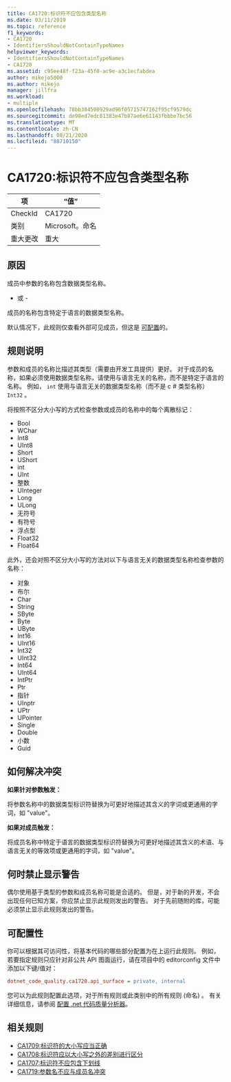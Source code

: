```yaml
---
title: CA1720:标识符不应包含类型名称
ms.date: 03/11/2019
ms.topic: reference
f1_keywords:
- CA1720
- IdentifiersShouldNotContainTypeNames
helpviewer_keywords:
- IdentifiersShouldNotContainTypeNames
- CA1720
ms.assetid: c95ee48f-f23a-45f0-ac9e-a3c1ecfabdea
author: mikejo5000
ms.author: mikejo
manager: jillfra
ms.workload:
- multiple
ms.openlocfilehash: 78bb384500929ad96f05715747162f95cf9579dc
ms.sourcegitcommit: de98ed7edc81383e47b87ae6e61143fbbbe7bc56
ms.translationtype: MT
ms.contentlocale: zh-CN
ms.lasthandoff: 08/21/2020
ms.locfileid: "88710150"
---
```

# <a name="ca1720-identifiers-should-not-contain-type-names"></a>CA1720:标识符不应包含类型名称

|项|“值”|
|-|-|
|CheckId|CA1720|
|类别|Microsoft。命名|
|重大更改|重大|

## <a name="cause"></a>原因

成员中参数的名称包含数据类型名称。

- 或 -

成员的名称包含特定于语言的数据类型名称。

默认情况下，此规则仅查看外部可见成员，但这是 [可配置](#configurability)的。

## <a name="rule-description"></a>规则说明

参数和成员的名称比描述其类型（需要由开发工具提供）更好。 对于成员的名称，如果必须使用数据类型名称，请使用与语言无关的名称，而不是特定于语言的名称。 例如， `int` 使用与语言无关的数据类型名称（而不是 c # 类型名称） `Int32` 。

将按照不区分大小写的方式检查参数或成员的名称中的每个离散标记：

- Bool
- WChar
- Int8
- UInt8
- Short
- UShort
- int
- UInt
- 整数
- UInteger
- Long
- ULong
- 无符号
- 有符号
- 浮点型
- Float32
- Float64

此外，还会对照不区分大小写的方法对以下与语言无关的数据类型名称检查参数的名称：

- 对象
- 布尔
- Char
- String
- SByte
- Byte
- UByte
- Int16
- UInt16
- Int32
- UInt32
- Int64
- UInt64
- IntPtr
- Ptr
- 指针
- UInptr
- UPtr
- UPointer
- Single
- Double
- 小数
- Guid

## <a name="how-to-fix-violations"></a>如何解决冲突

**如果针对参数触发：**

将参数名称中的数据类型标识符替换为可更好地描述其含义的字词或更通用的字词，如 "value"。

**如果对成员触发：**

将成员名称中特定于语言的数据类型标识符替换为可更好地描述其含义的术语、与语言无关的等效项或更通用的字词，如 "value"。

## <a name="when-to-suppress-warnings"></a>何时禁止显示警告

偶尔使用基于类型的参数和成员名称可能是合适的。 但是，对于新的开发，不会出现任何已知方案，你应禁止显示此规则发出的警告。 对于先前随附的库，可能必须禁止显示此规则发出的警告。

## <a name="configurability"></a>可配置性

你可以根据其可访问性，将基本代码的哪些部分配置为在上运行此规则。 例如，若要指定规则只应针对非公共 API 图面运行，请在项目中的 editorconfig 文件中添加以下键/值对：

```ini
dotnet_code_quality.ca1720.api_surface = private, internal
```

您可以为此规则配置此选项，对于所有规则或此类别中的所有规则 (命名) 。 有关详细信息，请参阅 [配置 .net 代码质量分析器](configure-fxcop-analyzers.md)。

## <a name="related-rules"></a>相关规则

- [CA1709:标识符的大小写应当正确](../code-quality/ca1709.md)
- [CA1708:标识符应以大小写之外的差别进行区分](../code-quality/ca1708.md)
- [CA1707:标识符不应包含下划线](../code-quality/ca1707.md)
- [CA1719:参数名不应与成员名冲突](../code-quality/ca1719.md)
